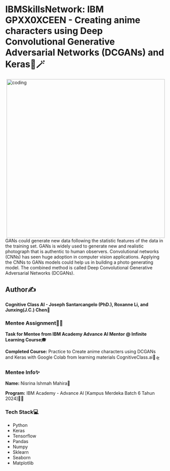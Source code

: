 # IBMSkillsNetwork: IBM GPXX0XCEEN - Creating anime characters using Deep Convolutional Generative Adversarial Networks (DCGANs) and Keras🌈🪄 

 <img align="right" alt="coding" width="500" src="https://media.giphy.com/media/v1.Y2lkPTc5MGI3NjExbnNoNGFuZzJwMDBib3ZhOGRsaXB4b2o4ZzMwMTI4MWcxenVxdW1uYyZlcD12MV9pbnRlcm5hbF9naWZfYnlfaWQmY3Q9Zw/6XX4V0O8a0xdS/giphy.gif">
  
  GANs could generate new data following the statistic features of the data in the training set. 
GANs is widely used to generate new and realistic photograph that is authentic to human observers.
Convolutional networks (CNNs) has seen huge adoption in computer vision applications. 
Applying the CNNs to GANs models could help us in building a photo generating model. 
The combined method is called Deep Convolutional Generative Adversarial Networks (DCGANs).

## Author✍️

**Cognitive Class AI - Joseph Santarcangelo (PhD.), Roxanne Li, and Junxing(J.C.) Chen💎**

### Mentee Assignment📝📂

**Task for Mentee from IBM Academy Advance AI Mentor @ Infinite Learning Course**🎓

**Completed Course:** Practice to Create anime characters using DCGANs and Keras with Google Colab from learning materials CognitiveClass.ai🔭🛸

### Mentee Info✨

**Name:** Nisrina Ishmah Mahira🧕

**Program:** IBM Academy - Advance Al [Kampus Merdeka Batch 6 Tahun 2024]🏫🎉

### Tech Stack💻

* Python
* Keras
* Tensorflow
* Pandas
* Numpy
* Sklearn
* Seaborn
* Matplotlib 
